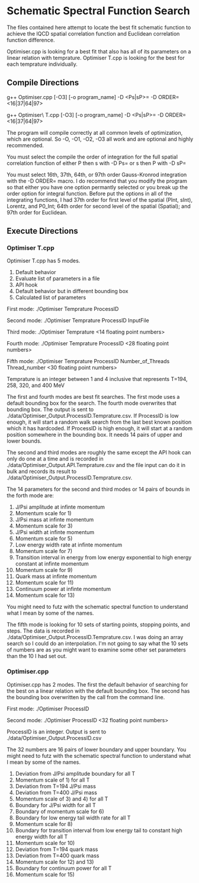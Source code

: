 # Schematic Spectral Function Search

The files contained here attempt to locate the best fit schematic function to achieve the lQCD spatial correlation function and Euclidean correlation function difference.

Optimiser.cpp is looking for a best fit that also has all of its parameters on a linear relation with temprature. Optimiser T.cpp is looking for the best for each temprature individually.

## Compile Directions

g++ Optimiser.cpp \[-O3\] \[-o program_name\] -D \<Ps|sP\>= -D ORDER=\<16|37|64|97\>

g++ Optimiser\ T.cpp \[-O3\] \[-o program_name\] -D \<Ps|sP\>= -D ORDER=\<16|37|64|97\>

The program will compile correctly at all common levels of optimization, which are optional. So -O, -O1, -O2, -O3 all work and are optional and highly recommended.

You must select the compile the order of integration for the full spatial correlation function of either P then s with -D Ps= or s then P with -D sP=

You must select 16th, 37th, 64th, or 97th order Gauss-Kronrod integration with the -D ORDER= macro. I do recommend that you modify the program so that either you have one option permantly selected or you break up the order option for integral function. Before put the options in all of the integrating functions, I had 37th order for first level of the spatial (PInt, sInt), Lorentz, and P0_Int; 64th order for second level of the spatial (Spatial); and 97th order for Euclidean.

## Execute Directions

### Optimiser T.cpp

Optimiser T.cpp has 5 modes.
1. Default behavior
2. Evaluate list of parameters in a file
3. API hook
4. Default behavior but in different bounding box
5. Calculated list of parameters

First mode: ./Optimiser Temprature ProcessID

Second mode: ./Optimiser Temprature ProcessID InputFile

Third mode: ./Optimiser Temprature \<14 floating point numbers\>

Fourth mode: ./Optimiser Temprature ProcessID \<28 floating point numbers\>

Fifth mode: ./Optimiser Temprature ProcessID Number\_of\_Threads Thread_number \<30 floating point numbers\>

Temprature is an integer between 1 and 4 inclusive that represents T=194, 258, 320, and 400 MeV

The first and fourth modes are best fit searches. The first mode uses a default bounding box for the search. The fourth mode overwrites that bounding box. The output is sent to ./data/Optimiser_Output.ProcessID.Temprature.csv. If ProcessID is low enough, it will start a random walk search from the last best known position which it has hardcoded. If ProcessID is high enough, it will start at a random position somewhere in the bounding box. It needs 14 pairs of upper and lower bounds.

The second and third modes are roughly the same except the API hook can only do one at a time and is recorded in ./data/Optimiser\_Output.API.Temprature.csv and the file input can do it in bulk and records its result to ./data/Optimiser\_Output.ProcessID.Temprature.csv.

The 14 parameters for the second and third modes or 14 pairs of bounds in the forth mode are:
1. J/Psi amplitude at infinte momentum
2. Momentum scale for 1)
3. J/Psi mass at infinte momentum
4. Momentum scale for 3)
5. J/Psi width at infinte momentum
6. Momentum scale for 5)
7. Low energy width rate at infinte momentum
8. Momentum scale for 7)
9. Transition interval in energy from low energy exponential to high energy constant at infinte momentum
10. Momentum scale for 9)
11. Quark mass at infinte momentum
12. Momentum scale for 11)
13. Continuum power at infinte momentum
14. Momentum scale for 13)

You might need to futz with the schematic spectral function to understand what I mean by some of the names.

The fifth mode is looking for 10 sets of starting points, stopping points, and steps. The data is recorded in ./data/Optimiser_Output.ProcessID.Temprature.csv. I was doing an array search so I could do an interpolation. I'm not going to say what the 10 sets of numbers are as you might want to examine some other set parameters than the 10 I had set out.

### Optimiser.cpp

Optimiser.cpp has 2 modes. The first the default behavior of searching for the best on a linear relation with the default bounding box. The second has the bounding box overwritten by the call from the command line.

First mode: ./Optimiser ProcessID

Second mode: ./Optimiser ProcessID \<32 floating point numbers\>

ProcessID is an integer. Output is sent to ./data/Optimiser_Output.ProcessID.csv

The 32 numbers are 16 pairs of lower boundary and upper boundary. You might need to futz with the schematic spectral function to understand what I mean by some of the names.
1. Deviation from J/Psi amplitude boundary for all T
2. Momentum scale of 1) for all T
3. Deviation from T=194 J/Psi mass
4. Deviation from T=400 J/Psi mass
5. Momentum scale of 3) and 4) for all T
6. Boundary for J/Psi width for all T
7. Boundary of momentum scale for 6)
8. Boundary for low energy tail width rate for all T
9. Momentum scale for 8)
10. Boundary for transition interval from low energy tail to constant high energy width for all T
11. Momentum scale for 10)
12. Deviation from T=194 quark mass
13. Deviation from T=400 quark mass
14. Momentum scale for 12) and 13)
15. Boundary for continuum power for all T
16. Momentum scale for 15)
